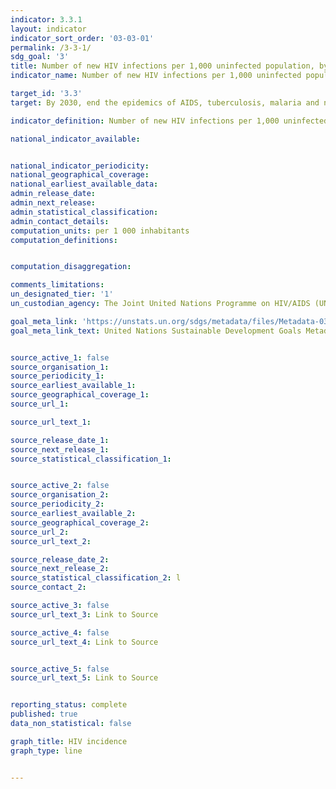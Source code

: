 ```yaml
---
indicator: 3.3.1
layout: indicator
indicator_sort_order: '03-03-01'
permalink: /3-3-1/
sdg_goal: '3'
title: Number of new HIV infections per 1,000 uninfected population, by sex, age and key populations
indicator_name: Number of new HIV infections per 1,000 uninfected population, by sex, age and key populations

target_id: '3.3'
target: By 2030, end the epidemics of AIDS, tuberculosis, malaria and neglected tropical diseases and combat hepatitis, water-borne diseases and other communicable diseases

indicator_definition: Number of new HIV infections per 1,000 uninfected population, by sex, age and key populations

national_indicator_available:


national_indicator_periodicity:
national_geographical_coverage:
national_earliest_available_data:
admin_release_date:
admin_next_release:
admin_statistical_classification:
admin_contact_details:
computation_units: per 1 000 inhabitants
computation_definitions:


computation_disaggregation:

comments_limitations:
un_designated_tier: '1'
un_custodian_agency: The Joint United Nations Programme on HIV/AIDS (UNAIDS)

goal_meta_link: 'https://unstats.un.org/sdgs/metadata/files/Metadata-03-03-01.pdf'
goal_meta_link_text: United Nations Sustainable Development Goals Metadata


source_active_1: false
source_organisation_1:
source_periodicity_1:
source_earliest_available_1:
source_geographical_coverage_1:
source_url_1:

source_url_text_1:

source_release_date_1:
source_next_release_1:
source_statistical_classification_1:


source_active_2: false
source_organisation_2:
source_periodicity_2:
source_earliest_available_2:
source_geographical_coverage_2:
source_url_2:
source_url_text_2:

source_release_date_2:
source_next_release_2:
source_statistical_classification_2: l
source_contact_2:

source_active_3: false
source_url_text_3: Link to Source

source_active_4: false
source_url_text_4: Link to Source


source_active_5: false
source_url_text_5: Link to Source


reporting_status: complete
published: true
data_non_statistical: false

graph_title: HIV incidence
graph_type: line


---
```

